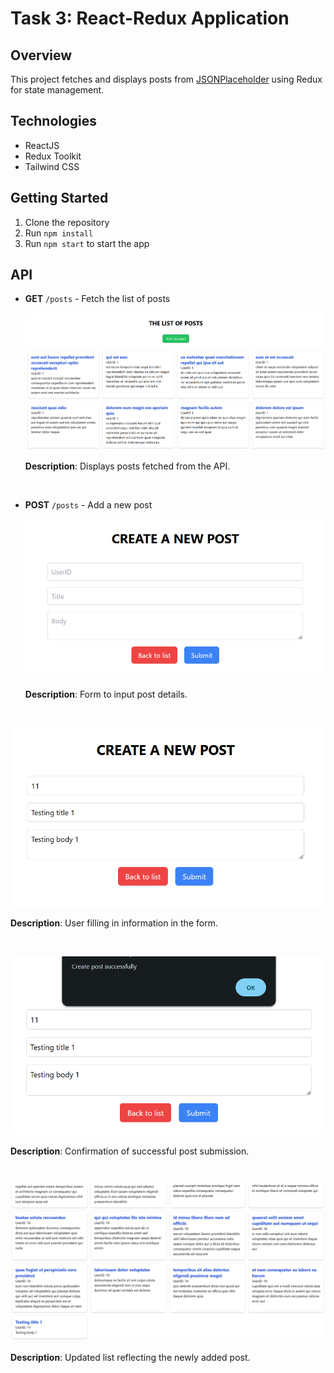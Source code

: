# Task 3: React-Redux Application

## Overview

This project fetches and displays posts from [JSONPlaceholder](https://jsonplaceholder.typicode.com/posts) using Redux for state management.

## Technologies

- ReactJS
- Redux Toolkit
- Tailwind CSS

## Getting Started

1. Clone the repository
2. Run `npm install`
3. Run `npm start` to start the app

## API

- **GET** `/posts` - Fetch the list of posts

  ![Post List](./Task_3/public/images/image-1.png)

  **Description**: Displays posts fetched from the API.

<br>

- **POST** `/posts` - Add a new post

  ![Add Post Form](./Task_3/public/images/image-2.png)

  **Description**: Form to input post details.

<br>

![Success Notification](./Task_3/public/images/image-3.png)

**Description**: User filling in information in the form.

<br>

![Error Notification](./Task_3/public/images/image-4.png)

**Description**: Confirmation of successful post submission.

<br>

![Updated Post List](./Task_3/public/images/image-5.png)

**Description**: Updated list reflecting the newly added post.
